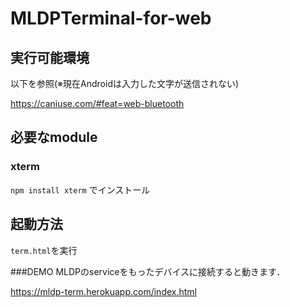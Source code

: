 # MLDPTerminal-for-web
## 実行可能環境
以下を参照(※現在Androidは入力した文字が送信されない)

https://caniuse.com/#feat=web-bluetooth
## 必要なmodule
### xterm
``` npm install xterm ```
でインストール

## 起動方法
```term.html```を実行

###DEMO
MLDPのserviceをもったデバイスに接続すると動きます．

https://mldp-term.herokuapp.com/index.html
